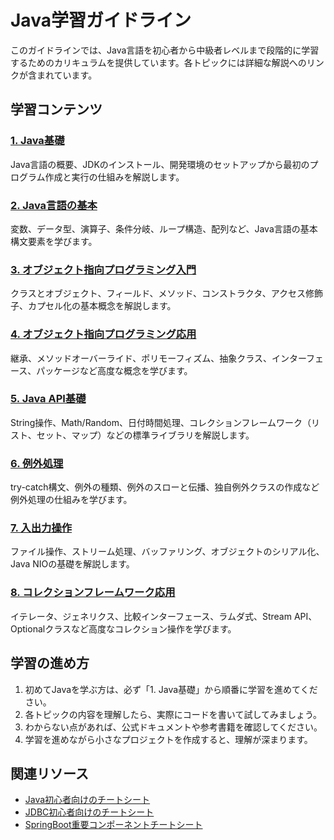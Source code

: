 # Java学習ガイドライン

このガイドラインでは、Java言語を初心者から中級者レベルまで段階的に学習するためのカリキュラムを提供しています。各トピックには詳細な解説へのリンクが含まれています。

## 学習コンテンツ

### [1. Java基礎](https://fcircle-biz.github.io/tech_docs/guide/java-ecosystem/java/java-learning-material-1.html)
Java言語の概要、JDKのインストール、開発環境のセットアップから最初のプログラム作成と実行の仕組みを解説します。

### [2. Java言語の基本](https://fcircle-biz.github.io/tech_docs/guide/java-ecosystem/java/java-learning-material-2.html)
変数、データ型、演算子、条件分岐、ループ構造、配列など、Java言語の基本構文要素を学びます。

### [3. オブジェクト指向プログラミング入門](https://fcircle-biz.github.io/tech_docs/guide/java-ecosystem/java/java-learning-material-3.html)
クラスとオブジェクト、フィールド、メソッド、コンストラクタ、アクセス修飾子、カプセル化の基本概念を解説します。

### [4. オブジェクト指向プログラミング応用](https://fcircle-biz.github.io/tech_docs/guide/java-ecosystem/java/java-learning-material-4.html)
継承、メソッドオーバーライド、ポリモーフィズム、抽象クラス、インターフェース、パッケージなど高度な概念を学びます。

### [5. Java API基礎](https://fcircle-biz.github.io/tech_docs/guide/java-ecosystem/java/java-learning-material-5.html)
String操作、Math/Random、日付時間処理、コレクションフレームワーク（リスト、セット、マップ）などの標準ライブラリを解説します。

### [6. 例外処理](https://fcircle-biz.github.io/tech_docs/guide/java-ecosystem/java/java-learning-material-6.html)
try-catch構文、例外の種類、例外のスローと伝播、独自例外クラスの作成など例外処理の仕組みを学びます。

### [7. 入出力操作](https://fcircle-biz.github.io/tech_docs/guide/java-ecosystem/java/java-learning-material-7.html)
ファイル操作、ストリーム処理、バッファリング、オブジェクトのシリアル化、Java NIOの基礎を解説します。

### [8. コレクションフレームワーク応用](https://fcircle-biz.github.io/tech_docs/guide/java-ecosystem/java/java-learning-material-8.html)
イテレータ、ジェネリクス、比較インターフェース、ラムダ式、Stream API、Optionalクラスなど高度なコレクション操作を学びます。

## 学習の進め方

1. 初めてJavaを学ぶ方は、必ず「1. Java基礎」から順番に学習を進めてください。
2. 各トピックの内容を理解したら、実際にコードを書いて試してみましょう。
3. わからない点があれば、公式ドキュメントや参考書籍を確認してください。
4. 学習を進めながら小さなプロジェクトを作成すると、理解が深まります。

## 関連リソース

- [Java初心者向けのチートシート](https://fcircle-biz.github.io/tech_docs/cheatsheet/fundamentals/java-cheatsheet.html)
- [JDBC初心者向けのチートシート](https://fcircle-biz.github.io/tech_docs/cheatsheet/fundamentals/jdbc-cheatsheet.html)
- [SpringBoot重要コンポーネントチートシート](https://fcircle-biz.github.io/tech_docs/cheatsheet/fundamentals/springboot-cheatsheet.html)